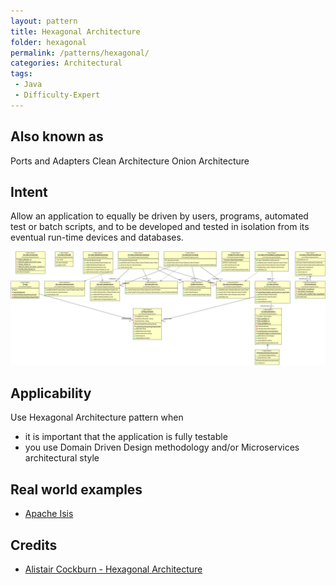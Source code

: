```yaml
---
layout: pattern
title: Hexagonal Architecture
folder: hexagonal
permalink: /patterns/hexagonal/
categories: Architectural
tags:
 - Java
 - Difficulty-Expert
---
```


## Also known as
Ports and Adapters
Clean Architecture
Onion Architecture

## Intent
Allow an application to equally be driven by users, programs, automated test or batch scripts, and to be developed and tested in isolation from its eventual run-time devices and databases.

![Hexagonal Architecture class diagram](./etc/hexagonal.png)

## Applicability
Use Hexagonal Architecture pattern when

* it is important that the application is fully testable
* you use Domain Driven Design methodology and/or Microservices architectural style

## Real world examples

* [Apache Isis](https://isis.apache.org/)

## Credits

* [Alistair Cockburn - Hexagonal Architecture](http://alistair.cockburn.us/Hexagonal+architecture)
